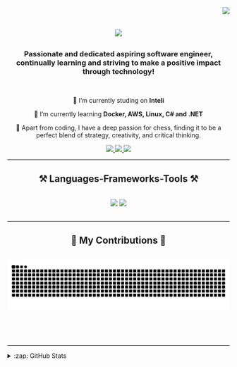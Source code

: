 <img align="right" src="https://visitor-badge.laobi.icu/badge?page_id=BretasArthur1.BretasArthur1" />

<h1 align="center">
    <img src="https://readme-typing-svg.herokuapp.com/?font=Righteous&size=35&center=true&vCenter=true&width=500&height=70&duration=4000&lines=Hello!+👋;+I'm+Arthur+Bretas!;" />
</h1>

<h3 align="center">Passionate and dedicated aspiring software engineer, continually learning and striving to make a positive impact through technology!</h3>

<br/>

<div align="center">
 
 🔭 I’m currently studing on **Inteli**
 
 🌱 I’m currently learning **Docker, AWS, Linux, C# and .NET**
 
 🧠 Apart from coding, I have a deep passion for chess, finding it to be a perfect blend of strategy, creativity, and critical thinking.

</div>

<div align="center"> 
  <a href="mailto:arhur.bretas@sou.inteli.edu.com">
    <img src="https://img.shields.io/badge/Gmail-333333?style=for-the-badge&logo=gmail&logoColor=red" />
  </a>
  <a href="https://www.linkedin.com/in/arthur-bretas-b2a6a82b9/" target="_blank">
    <img src="https://img.shields.io/badge/LinkedIn-0077B5?style=for-the-badge&logo=linkedin&logoColor=white" target="_blank" />
  </a>
  <a href="https://github.com/BretasArthur1.io" target="_blank">
     <img src="https://img.shields.io/badge/Portfolio-FF5722?style=for-the-badge&logo=todoist&logoColor=white" target="_blank" /> <!-- sqlite, safari, google-chrome are other good icon options -->
  </a>
</div>

 <hr/>
 
<h2 align="center">⚒️ Languages-Frameworks-Tools ⚒️</h2>
<br/>
<div align="center">
    <img src="https://skillicons.dev/icons?i=html,css,vscode,github,figma,tailwind,git,docker,linux,aws,flask,fastapi" />
    <img src="https://skillicons.dev/icons?i=nodejs,python,javascript,cpp,express,firebase,mongodb,c,postgresql,cs" /><br>
</div>

<br/>
<hr/>

<div align="center">
  <h2>🐍 My Contributions 🐍</h2>
  <br>
  <img alt="snake eating my contributions" src="https://raw.githubusercontent.com/BretasArthur1/BretasArthur1/output/github-contribution-grid-snake.svg" />
  
  <br/><br/><br/>
</div>

<hr/>

<details>
  <summary>:zap: GitHub Stats</summary>
<div align="center">
<img alt="BretasArthur1's GitHub Stats" src="https://github-readme-stats.vercel.app/api?username=BretasArthur1&count_private=true&show_icons=true&theme=transparent"/>
<img alt="Top langs" src="https://github-readme-stats.vercel.app/api/top-langs/?username=BretasArthur1&count_private=true&layout=compact&&langs_count=8"/>
<img alt="Streak Stats" src="https://streak-stats.demolab.com/?user=BretasArthur1&count_private=true&theme=react&border_radius=10"/>
</div>
</details>
